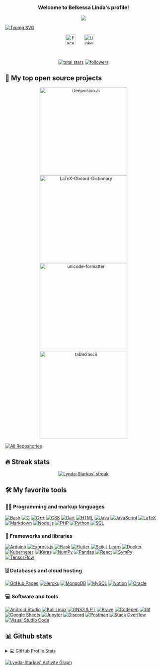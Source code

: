 <h3 align="center">
  Welcome to Belkessa Linda's profile!
</h3>
<p align="center">
<img src="https://i.pinimg.com/originals/de/7b/d6/de7bd6a32ee6aba8ab6da671aa4df54b.gif">
</p>

[![Typing SVG](https://readme-typing-svg.herokuapp.com?font=fira&size=25&color=F75C7E&center=true&width=600&height=100&lines=Computer+systems+student+at+ESI+Algiers;Fast+and+eternal+learner;Works+in+AI%2C+Devops+and+software+dev;I+love+cool+challenges+%5E%5E)](https://git.io/typing-svg)


<!-- Social icons section -->
<p align="center">
  <a href="https://www.facebook.com/lynda.belk.7505/"><img width="32px" alt="Facebook" title="Facebook" src="https://www.facebook.com/images/fb_icon_325x325.png"/></a>
  &#8287;&#8287;&#8287;&#8287;&#8287;
  <a href="https://www.linkedin.com/in/linda-belkessa/"><img width="32px" alt="Linkedin" title="Linkedin" src="https://upload.wikimedia.org/wikipedia/commons/thumb/c/ca/LinkedIn_logo_initials.png/800px-LinkedIn_logo_initials.png"/></a>
  &#8287;&#8287;&#8287;&#8287;&#8287;
</p>

<br/>

<!-- Social badges section -->
<!-- Badges with custom icons - https://github.com/DenverCoder1/custom-icon-badges -->
<!-- YouTube stats - https://github.com/DenverCoder1/github-readme-youtube-stats -->
<!-- View counter - https://github.com/DenverCoder1/Simple-View-Counter -->
<!-- Star counter - https://github.com/idealclover/GitHub-Star-Counter -->
<p align="center">
  <a href="https://github.com/DenverCoder1?tab=repositories&sort=stargazers">
    <img alt="total stars" title="Total stars on GitHub" src="https://custom-icon-badges.herokuapp.com/badge/dynamic/json?logo=star&color=55960c&labelColor=488207&label=Stars&style=for-the-badge&query=%24.stars&url=https://api.github-star-counter.workers.dev/user/Lynda-Starkus"/></a>
  <a href="https://github.com/DenverCoder1?tab=followers">
    <img alt="followers" title="Follow me on Github" src="https://custom-icon-badges.herokuapp.com/github/followers/Lynda-Starkus?color=236ad3&labelColor=1155ba&style=for-the-badge&logo=person-add&label=Follow&logoColor=white"/></a>
</p>

## 📘 My top open source projects

<!-- Repo info cards - https://github.com/anuraghazra/github-readme-stats -->
<!-- Small repo cards (fork) - https://github.com/DenverCoder1/github-readme-stats -->
<p align="center">
  <a href="https://github.com/Lynda-Starkus/DeepvisionAI_Backend"><img width="282" src="https://denvercoder1-github-readme-stats.vercel.app/api/pin/?username=Lynda-Starkus&repo=DeepvisionAI_Backend&theme=react&bg_color=1F222E&title_color=F85D7F&icon_color=F8D866&hide_border=true&show_icons=false" alt="Deepvision.ai"></a>
  <a href="https://github.com/Lynda-Starkus/HPC_projet"><img width="282" src="https://denvercoder1-github-readme-stats.vercel.app/api/pin/?username=Lynda-Starkus&repo=HPC_projet&theme=react&bg_color=1F222E&title_color=F85D7F&icon_color=F8D866&hide_border=true&show_icons=false" alt="LaTeX-Gboard-Dictionary"></a>
  <a href="https://github.com/Lynda-Starkus/classifieur_siteweb_malveillants"><img width="282" src="https://denvercoder1-github-readme-stats.vercel.app/api/pin/?username=Lynda-Starkus&repo=classifieur_siteweb_malveillants&theme=react&bg_color=1F222E&title_color=F85D7F&icon_color=F8D866&hide_border=true&show_icons=false" alt="unicode-formatter"></a>
  <a href="https://github.com/Lynda-Starkus/Abnormal_ECG_Myocardial_infraction_cnn"><img width="282" src="https://denvercoder1-github-readme-stats.vercel.app/api/pin/?username=Lynda-Starkus&repo=Abnormal_ECG_Myocardial_infraction_cnn&theme=react&bg_color=1F222E&title_color=F85D7F&icon_color=F8D866&hide_border=true&show_icons=false" alt="table2ascii"></a>
</p>

<p align="left">
  <a href="https://github.com/Lynda-Starkus?tab=repositories"><img alt="All Repositories" title="All Repositories" src="https://custom-icon-badges.herokuapp.com/badge/-All%20Repos-2962FF?style=for-the-badge&logoColor=white&logo=repo"/></a>
</p>


## 🔥 Streak stats

<!-- GitHub Readme Streak Stats - https://github.com/DenverCoder1/github-readme-streak-stats -->
<p align="center">
  <a href="https://github.com/Lynda-Starkus/github-readme-streak-stats">
    <img title="🔥 Get streak stats for your profile at git.io/streak-stats" alt="Lynda-Starkus' streak" src="https://github-readme-streak-stats.herokuapp.com/?user=Lynda-Starkus&theme=monokai-metallian&hide_border=true"/>
  </a>

</p>

<!-- Some badges are from https://github.com/Ileriayo/markdown-badges -->

## 🛠️ My favorite tools

### 👨‍💻 Programming and markup languages

<p>
    <a href="https://github.com/search?q=user%3ALynda-Starkus+language%3Abash"><img alt="Bash" src="https://img.shields.io/badge/Bash-121011.svg?logo=gnu-bash&logoColor=white"></a>
    <a href="https://github.com/search?q=user%3ALynda-Starkus+language%3Ac"><img alt="C" src="https://custom-icon-badges.herokuapp.com/badge/C-03599C.svg?logo=c-in-hexagon&logoColor=white"></a>
    <a href="https://github.com/search?q=user%3ALynda-Starkus+language%3Acpp"><img alt="C++" src="https://custom-icon-badges.herokuapp.com/badge/C++-9C033A.svg?logo=cpp2&logoColor=white"></a>
    <a href="https://github.com/search?q=user%3ALynda-Starkus+language%3Acss"><img alt="CSS" src="https://img.shields.io/badge/CSS-1572B6.svg?logo=css3&logoColor=white"></a>
    <a href="https://github.com/search?q=user%3ALynda-Starkus+language%3Adart"><img alt="Dart" src="https://img.shields.io/badge/Dart-15A6C4.svg?logo=dart&logoColor=white"></a>
    <a href="https://github.com/search?q=user%3ALynda-Starkus+language%3Ahtml"><img alt="HTML" src="https://img.shields.io/badge/HTML-E34F26.svg?logo=html5&logoColor=white"></a>
    <a href="https://github.com/search?q=user%3ALynda-Starkus+language%3Ajava"><img alt="Java" src="https://img.shields.io/badge/Java-007396.svg?logo=java&logoColor=white"></a>
    <a href="https://github.com/search?q=user%3ALynda-Starkus+language%3Ajavascript"><img alt="JavaScript" src="https://img.shields.io/badge/JavaScript-F7DF1E.svg?logo=javascript&logoColor=black"></a>
    <a href="https://github.com/search?q=user%3ALynda-Starkus+language%3Atex"><img alt="LaTeX" src="https://img.shields.io/badge/LaTeX-008080.svg?logo=LaTeX&logoColor=white"></a>
    <a href="https://github.com/search?q=user%3ALynda-Starkus+language%3Amarkdown"><img alt="Markdown" src="https://img.shields.io/badge/Markdown-000000.svg?logo=markdown&logoColor=white"></a>
    <a href="https://github.com/search?q=user%3ALynda-Starkus+language%3Ajavascript"><img alt="Node.js" src="https://img.shields.io/badge/Node.js-43853D.svg?logo=node.js&logoColor=white"></a>
    <a href="https://github.com/search?q=user%3ALynda-Starkus+language%3Aphp"><img alt="PHP" src="https://img.shields.io/badge/PHP-777BB4.svg?logo=php&logoColor=white"></a>
    <a href="https://github.com/search?q=user%3ALynda-Starkus+language%3Apython"><img alt="Python" src="https://img.shields.io/badge/Python-14354C.svg?logo=python&logoColor=white"></a>
    <a href="https://github.com/search?q=user%3ALynda-Starkus+language%3Asql"><img alt="SQL" src="https://custom-icon-badges.herokuapp.com/badge/SQL-025E8C.svg?logo=database&logoColor=white"></a>
</p>

### 🧰 Frameworks and libraries

<p>
    <a href="#"><img alt="Arduino" src="https://img.shields.io/badge/-Arduino-00979D?logo=Arduino&logoColor=white"></a>
    <a href="#"><img alt="Express.js" src="https://img.shields.io/badge/Express.js-404d59.svg?logo=express&logoColor=white"></a>
    <a href="#"><img alt="Flask" src="https://img.shields.io/badge/Flask-E0979D?logo=Flask&logoColor=white"></a>
    <a href="#"><img alt="Flutter" src="https://img.shields.io/badge/Flutter-02569B.svg?logo=flutter&logoColor=white"></a>
    <a href="#"><img alt="Scikit-Learn" src="https://img.shields.io/badge/ScikitLearn-b7569B.svg?logo=scikit-learn&logoColor=white"></a>
    <a href="#"><img alt="Docker" src="https://img.shields.io/badge/Docker-d1110B.svg?logo=docker&logoColor=white"></a>
    <a href="#"><img alt="Kubernetes" src="https://img.shields.io/badge/Kubernetes-ac66FD.svg?logo=kubernetes&logoColor=white"></a>
    <a href="#"><img alt="Keras" src="https://img.shields.io/badge/Keras-D00000.svg?logo=Keras&logoColor=white"></a>
    <a href="#"><img alt="NumPy" src="https://img.shields.io/badge/Numpy-013243.svg?logo=numpy&logoColor=white"></a>
    <a href="#"><img alt="Pandas" src="https://img.shields.io/badge/Pandas-150458.svg?logo=pandas&logoColor=white"></a>
    <a href="#"><img alt="React" src="https://img.shields.io/badge/React-20232a.svg?logo=react&logoColor=%2361DAFB"></a>
    <a href="#"><img alt="SymPy" src="https://img.shields.io/badge/Sympy-3B5526.svg?logo=sympy&logoColor=white"></a>
    <a href="#"><img alt="TensorFlow" src="https://img.shields.io/badge/TensorFlow-FF6F00.svg?logo=TensorFlow&logoColor=white"></a>
</p>

### 🗄️ Databases and cloud hosting

<p>
    <a href="#"><img alt="GitHub Pages" src="https://img.shields.io/badge/GitHub%20Pages-327FC7.svg?logo=github&logoColor=white"></a>
    <a href="#"><img alt="Heroku" src="https://img.shields.io/badge/Heroku-430098.svg?logo=heroku&logoColor=white"></a>
    <a href="#"><img alt="MongoDB" src ="https://img.shields.io/badge/MongoDB-4ea94b.svg?logo=mongodb&logoColor=white"></a>
    <a href="#"><img alt="MySQL" src="https://img.shields.io/badge/MySQL-00f.svg?logo=mysql&logoColor=white"></a>
    <a href="#"><img alt="Notion" src="https://img.shields.io/badge/Notion-010101.svg?logo=notion&logoColor=white"></a>
    <a href="#"><img alt="Oracle" src ="https://img.shields.io/badge/Oracle-F00000.svg?logo=oracle&logoColor=white"></a>
</p>

### 💻 Software and tools

<p>
    <a href="#"><img alt="Android Studio" src="https://img.shields.io/badge/Android%20Studio-008678.svg?logo=android-studio&logoColor=white"></a>
    <a href="#"><img alt="Kali Linux" src="https://img.shields.io/badge/Kali%20Linux-1793D1.svg?logo=kali-linux&logoColor=white"></a>
    <a href="#"><img alt="GNS3 & PT" src="https://img.shields.io/badge/-GNS3%20Packet Tracer-302E31?logo=packet-tracer&logoColor=white"></a>
    <a href="#"><img alt="Brave" src="https://img.shields.io/badge/-Brave-FB542B?logo=brave&logoColor=white"></a>
    <a href="#"><img alt="Codepen" src="https://img.shields.io/badge/Codepen-000000.svg?logo=codepen&logoColor=white"></a>
    <a href="#"><img alt="Git" src="https://img.shields.io/badge/Git-F05033.svg?logo=git&logoColor=white"></a>
    <a href="#"><img alt="Google Sheets" src="https://img.shields.io/badge/Google%20Sheets-34A853.svg?logo=google%20sheets&logoColor=white"></a>
    <a href="#"><img alt="Jupyter" src="https://img.shields.io/badge/Jupyter-F37626.svg?logo=Jupyter&logoColor=white"></a>
    <a href="#"><img alt="Discord" src="https://img.shields.io/badge/Discord-0078d7.svg?logo=discord&logoColor=white"></a>
    <a href="#"><img alt="Postman" src="https://img.shields.io/badge/Postman-FF6C37?logo=postman&logoColor=white"></a>
    <a href="#"><img alt="Stack Overflow" src="https://img.shields.io/badge/-Stack%20Overflow-FE7A16?logo=stack-overflow&logoColor=white"></a>
    <a href="#"><img alt="Visual Studio Code" src="https://img.shields.io/badge/Visual%20Studio%20Code-0078d7.svg?logo=visual-studio-code&logoColor=white"></a>
    
</p>

## 📊 Github stats

<!-- https://github.com/anuraghazra/github-readme-stats -->
<details> 
  <summary>💻 GitHub Profile Stats</summary>
  <br/>
    <a href="https://github.com/anuraghazra/github-readme-stats"><img alt="Lynda-Starkus's Github Stats" src="https://denvercoder1-github-readme-stats.vercel.app/api/?username=Lynda-Starkus&show_icons=true&count_private=true&theme=react&hide_border=true&bg_color=1F222E&title_color=F85D7F&icon_color=F8D866" height="192px"/></a>
  <a href="https://github.com/anuraghazra/github-readme-stats"><img alt="Lynda-Starkus's Top Languages" src="https://github-readme-stats.vercel.app/api/top-langs/?username=Lynda-Starkus&langs_count=8&layout=compact&theme=react&hide_border=true&bg_color=1F222E&title_color=F85D7F&icon_color=F8D866&hide=Jupyter%20Notebook" height="192px"/></a>
  <br/>
  <b>Note:</b> Top languages is only a metric of the languages my public code consists of and doesn't reflect experience or skill level.
</details>



<!-- https://github.com/ashutosh00710/github-readme-activity-graph -->
<a href="https://github.com/ashutosh00710/github-readme-activity-graph"><img alt="Lynda-Starkus' Activity Graph" src="https://denvercoder1-activity-graph.herokuapp.com/graph/?username=Lynda-Starkus&bg_color=1F222E&color=F8D866&line=F85D7F&point=FFFFFF&hide_border=true" /></a>
